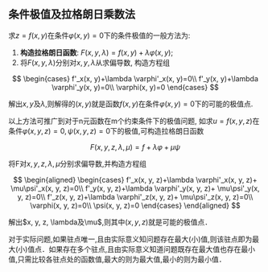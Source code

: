 ## 条件极值及拉格朗日乘数法

求$z=f(x,y)$在条件$\varphi(x, y)=0$下的条件极值的一般方法为:

1. **构造拉格朗日函数**: $F(x,y,\lambda) = f(x,y)+ \lambda \varphi(x,y)$;
2. 将$F(x,y,\lambda)$分别对$x,y, \lambda$从求偏导数, 构造方程组

$$
\begin{cases}
	f'_x(x, y)+\lambda \varphi'_x(x, y)=0\\
	f'_y(x, y)+\lambda \varphi'_y(x, y)=0\\
	\varphi(x, y)=0
\end{cases}
$$

解出$x, y$及$\lambda$,则解得的$(x, y)$就是函数$f(x, y)$在条件$\varphi(x, y)=0$下的可能的极值点.

以上方法可推广到对于n元函数在m个约束条件下的极值问题,
如求$u=f(x,y,z)$在条件$\varphi(x, y, z)=0, \psi(x, y, z)=0$下的极值,可构造拉格朗日函数

$$
F
(x,y,z,\lambda,\mu) = f+\lambda \varphi+\mu \psi
$$

将F对$x, y, z, \lambda, \mu$分别求偏导数,并构造方程组

$$
\begin{aligned}
	\begin{cases}
		f'_x(x, y, z)+\lambda \varphi'_x(x, y, z)+ \mu\psi'_x(x, y, z)=0\\
		f'_y(x, y, z)+\lambda \varphi'_y(x, y, z)+ \mu\psi'_y(x, y, z)=0\\
		f'_z(x, y, z)+\lambda \varphi'_z(x, y, z)+ \mu\psi'_z(x, y, z)=0\\
		\varphi(x, y, z)=0\\
		\psi(x, y, z)=0
	\end{cases}
\end{aligned}
$$

解出$x, y, z, \lambda及\mu$,则其中$(x, y, z)$就是可能的极值点．

对于实际问题,如果驻点唯一,且由实际意义知问题存在最大(小)值,则该驻点即为最大(小)值点．如果存在多个驻点,且由实际意义知道问题既存在最大值也存在最小值,只需比较各驻点处的函数值,最大的则为最大值,最小的则为最小值．
